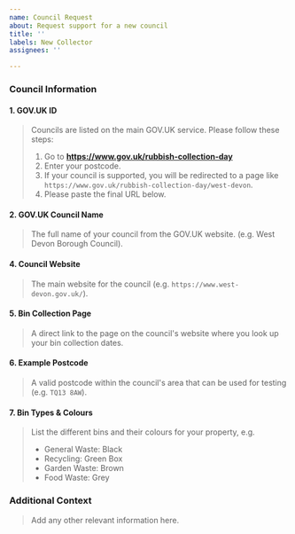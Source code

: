 ```yaml
---
name: Council Request
about: Request support for a new council
title: ''
labels: New Collector
assignees: ''

---
```


### Council Information

#### 1. GOV.UK ID

> Councils are listed on the main GOV.UK service. Please follow these steps:
>
> 1. Go to **https://www.gov.uk/rubbish-collection-day**
> 2. Enter your postcode.
> 3. If your council is supported, you will be redirected to a page like `https://www.gov.uk/rubbish-collection-day/west-devon`.
> 4. Please paste the final URL below.

#### 2. GOV.UK Council Name

> The full name of your council from the GOV.UK website. (e.g. West Devon Borough Council).

#### 4. Council Website

> The main website for the council (e.g. `https://www.west-devon.gov.uk/`).

#### 5. Bin Collection Page

> A direct link to the page on the council's website where you look up your bin collection dates.

#### 6. Example Postcode

> A valid postcode within the council's area that can be used for testing (e.g. `TQ13 8AW`).

#### 7. Bin Types & Colours

> List the different bins and their colours for your property, e.g.
>
> - General Waste: Black
> - Recycling: Green Box
> - Garden Waste: Brown
> - Food Waste: Grey

### Additional Context

> Add any other relevant information here.
